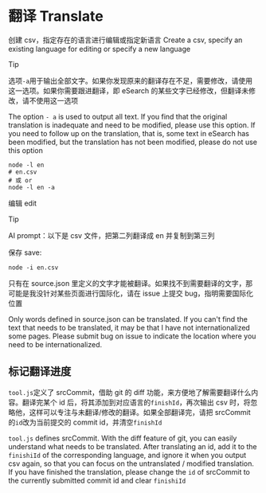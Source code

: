 # 翻译 Translate

创建 csv，指定存在的语言进行编辑或指定新语言
Create a csv, specify an existing language for editing or specify a new language

> [!TIP]
> 选项`-a`用于输出全部文字。如果你发现原来的翻译存在不足，需要修改，请使用这一选项。如果你需要跟进翻译，即 eSearch 的某些文字已经修改，但翻译未修改，请不使用这一选项
>
> The option `- a` is used to output all text. If you find that the original translation is inadequate and need to be modified, please use this option. If you need to follow up on the translation, that is, some text in eSearch has been modified, but the translation has not been modified, please do not use this option

```shell
node -l en
# en.csv
# 或 or
node -l en -a
```

编辑 edit

> [!TIP]
> AI prompt：以下是 csv 文件，把第二列翻译成 en 并复制到第三列

保存 save:

```shell
node -i en.csv
```

只有在 source.json 里定义的文字才能被翻译。如果找不到需要翻译的文字，那可能是我没针对某些页面进行国际化，请在 issue 上提交 bug，指明需要国际化位置

Only words defined in source.json can be translated. If you can't find the text that needs to be translated, it may be that I have not internationalized some pages. Please submit bug on issue to indicate the location where you need to be internationalized.

## 标记翻译进度

`tool.js`定义了 srcCommit，借助 git 的 diff 功能，来方便地了解需要翻译什么内容。翻译完某个 id 后，将其添加到对应语言的`finishId`，再次输出 csv 时，将忽略他，这样可以专注与未翻译/修改的翻译。如果全部翻译完，请把 srcCommit 的`id`改为当前提交的 commit id，并清空`finishId`

`tool.js` defines srcCommit. With the diff feature of git, you can easily understand what needs to be translated. After translating an id, add it to the `finishiId` of the corresponding language, and ignore it when you output csv again, so that you can focus on the untranslated / modified translation. If you have finished the translation, please change the `id` of srcCommit to the currently submitted commit id and clear `finishiId`
